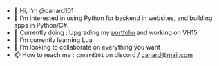 - 👋 Hi, I’m @canard101
- 👀 I’m interested in using Python for backend in websites, and building apps in Python/C#.
- 💾 Currently doing : Upgrading my [portfolio](https://canard101.github.io) and working on VH15
- 🌱 I’m currently learning Lua
- 💞️ I’m looking to collaborate on everything you want
- 📫 How to reach me : ``canard101`` on discord / canard@mail.com

<!---
canard101/canard101 is a ✨ special ✨ repository because its `README.md` (this file) appears on your GitHub profile.
You can click the Preview link to take a look at your changes.
--->
